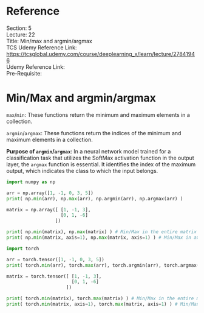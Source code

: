 # Reference

Section: 5 \
Lecture: 22 \
Title: Min/max and argmin/argmax \
TCS Udemy Reference Link: https://tcsglobal.udemy.com/course/deeplearning_x/learn/lecture/27841946 \
Udemy Reference Link: \
Pre-Requisite:

# Min/Max and argmin/argmax

`max`/`min`: These functions return the minimum and maximum elements in a collection.

`argmin`/`argmax`: These functions return the indices of the minimum and maximum elements in a collection.

**Purpose of `argmin`/`argmax`**: In a neural network model trained for a classification task that utilizes the SoftMax activation function in the output layer, the `argmax` function is essential. It identifies the index of the maximum output, which indicates the class to which the input belongs.

```python
import numpy as np

arr = np.array([1, -1, 0, 3, 5])
print( np.min(arr), np.max(arr), np.argmin(arr), np.argmax(arr) )

matrix = np.array([ [1, -1, 3],
                    [0, 1, -6]
                  ])

print( np.min(matrix), np.max(matrix) ) # Min/Max in the entire matrix
print( np.min(matrix, axis=1), np.max(matrix, axis=1) ) # Min/Max in axis=1

```

```python
import torch

arr = torch.tensor([1, -1, 0, 3, 5])
print( torch.min(arr), torch.max(arr), torch.argmin(arr), torch.argmax(arr) )

matrix = torch.tensor([ [1, -1, 3],
                        [0, 1, -6]
                      ])

print( torch.min(matrix), torch.max(matrix) ) # Min/Max in the entire matrix
print( torch.min(matrix, axis=1), torch.max(matrix, axis=1) ) # Min/Max in axis=1
```